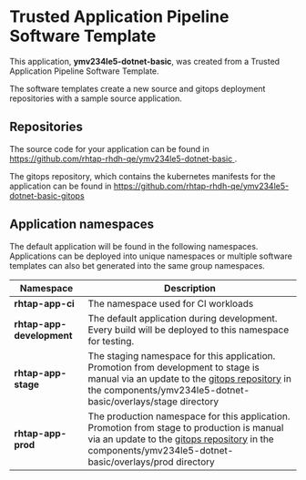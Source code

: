# Trusted Application Pipeline Software Template

This application, **ymv234le5-dotnet-basic**, was created from a Trusted Application Pipeline Software Template.

The software templates create a new source and gitops deployment repositories with a sample source application. 

## Repositories

The source code for your application can be found in [https://github.com/rhtap-rhdh-qe/ymv234le5-dotnet-basic ](https://github.com/rhtap-rhdh-qe/ymv234le5-dotnet-basic ).
 
The gitops repository, which contains the kubernetes manifests for the application can be found in 
[https://github.com/rhtap-rhdh-qe/ymv234le5-dotnet-basic-gitops ](https://github.com/rhtap-rhdh-qe/ymv234le5-dotnet-basic-gitops ) 

## Application namespaces 

The default application will be found in the following namespaces. Applications can be deployed into unique namespaces or multiple software templates can also bet generated into the same group namespaces.  

|  Namespace   |  Description   |  
| -------- | -------- |
| **rhtap-app-ci** | The namespace used for CI workloads |
| **rhtap-app-development** | The default application during development. Every build will be deployed to this namespace for testing. |
| **rhtap-app-stage** | The staging namespace for this application. Promotion from development to stage is manual via an update to the [gitops repository](https://github.com/rhtap-rhdh-qe/ymv234le5-dotnet-basic-gitops ) in the components/ymv234le5-dotnet-basic/overlays/stage directory |
| **rhtap-app-prod** | The production namespace for this application. Promotion from stage to production is manual via an update to the [gitops repository](https://github.com/rhtap-rhdh-qe/ymv234le5-dotnet-basic-gitops ) in the components/ymv234le5-dotnet-basic/overlays/prod directory |